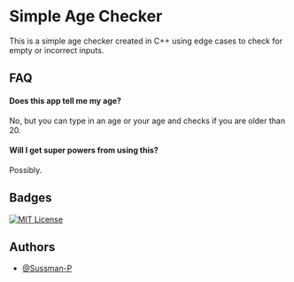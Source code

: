 
# Simple Age Checker

This is a simple age checker created in C++ using edge cases to check for empty or incorrect inputs.


## FAQ

#### Does this app tell me my age?

No, but you can type in an age or your age and checks if you are older than 20.

#### Will I get super powers from using this?

Possibly.


## Badges



[![MIT License](https://img.shields.io/badge/License-MIT-green.svg)](https://choosealicense.com/licenses/mit/)



## Authors

- [@Sussman-P](https://github.com/Sussman-P)

